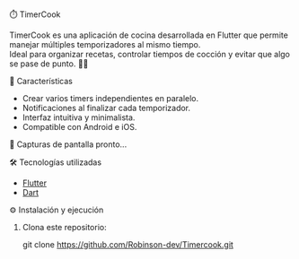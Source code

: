 ⏱️ TimerCook

TimerCook es una aplicación de cocina desarrollada en Flutter que permite manejar múltiples temporizadores al mismo tiempo.  
Ideal para organizar recetas, controlar tiempos de cocción y evitar que algo se pase de punto. 🍳🔥


🚀 Características
- Crear varios timers independientes en paralelo.
- Notificaciones al finalizar cada temporizador.
- Interfaz intuitiva y minimalista.
- Compatible con Android e iOS.



📲 Capturas de pantalla
pronto...



 🛠️ Tecnologías utilizadas
- [Flutter](https://flutter.dev/)  
- [Dart](https://dart.dev/)  



⚙️ Instalación y ejecución
1. Clona este repositorio:

   git clone https://github.com/Robinson-dev/Timercook.git

